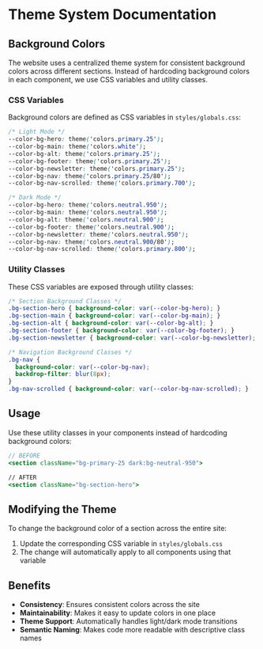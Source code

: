 # Theme System Documentation

## Background Colors

The website uses a centralized theme system for consistent background colors across different sections. Instead of hardcoding background colors in each component, we use CSS variables and utility classes.

### CSS Variables

Background colors are defined as CSS variables in `styles/globals.css`:

```css
/* Light Mode */
--color-bg-hero: theme('colors.primary.25');
--color-bg-main: theme('colors.white');
--color-bg-alt: theme('colors.primary.25');
--color-bg-footer: theme('colors.primary.25');
--color-bg-newsletter: theme('colors.primary.25');
--color-bg-nav: theme('colors.primary.25/80');
--color-bg-nav-scrolled: theme('colors.primary.700');

/* Dark Mode */
--color-bg-hero: theme('colors.neutral.950');
--color-bg-main: theme('colors.neutral.950');
--color-bg-alt: theme('colors.neutral.900');
--color-bg-footer: theme('colors.neutral.900');
--color-bg-newsletter: theme('colors.neutral.950');
--color-bg-nav: theme('colors.neutral.900/80');
--color-bg-nav-scrolled: theme('colors.primary.800');
```

### Utility Classes

These CSS variables are exposed through utility classes:

```css
/* Section Background Classes */
.bg-section-hero { background-color: var(--color-bg-hero); }
.bg-section-main { background-color: var(--color-bg-main); }
.bg-section-alt { background-color: var(--color-bg-alt); }
.bg-section-footer { background-color: var(--color-bg-footer); }
.bg-section-newsletter { background-color: var(--color-bg-newsletter); }

/* Navigation Background Classes */
.bg-nav { 
  background-color: var(--color-bg-nav);
  backdrop-filter: blur(8px);
}
.bg-nav-scrolled { background-color: var(--color-bg-nav-scrolled); }
```

## Usage

Use these utility classes in your components instead of hardcoding background colors:

```jsx
// BEFORE
<section className="bg-primary-25 dark:bg-neutral-950">

// AFTER
<section className="bg-section-hero">
```

## Modifying the Theme

To change the background color of a section across the entire site:

1. Update the corresponding CSS variable in `styles/globals.css`
2. The change will automatically apply to all components using that variable

## Benefits

- **Consistency**: Ensures consistent colors across the site
- **Maintainability**: Makes it easy to update colors in one place
- **Theme Support**: Automatically handles light/dark mode transitions
- **Semantic Naming**: Makes code more readable with descriptive class names 